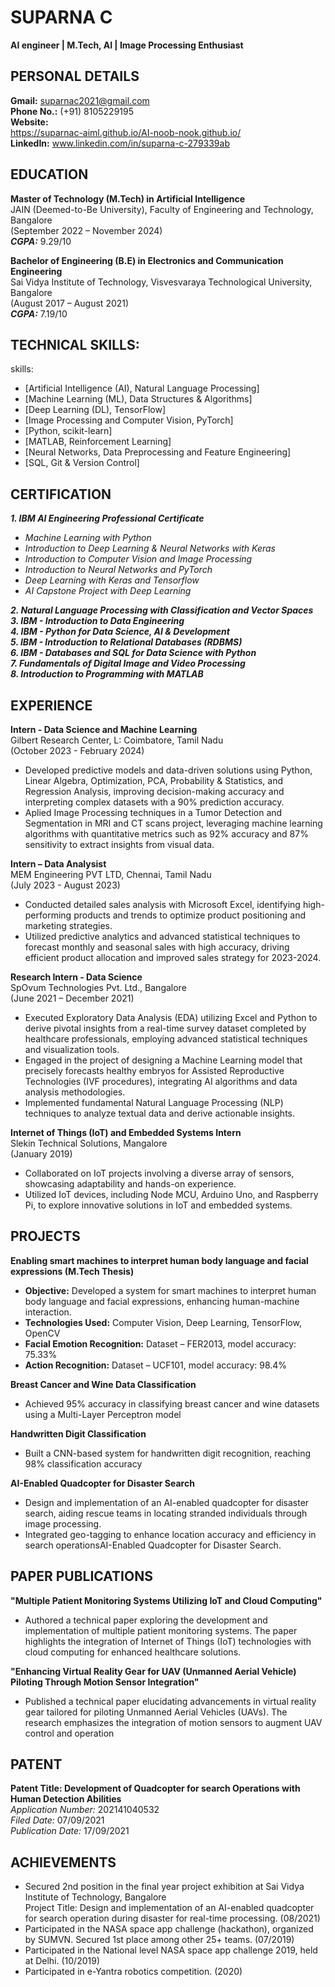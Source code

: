 # **SUPARNA C**  
**AI engineer | M.Tech, AI | Image Processing Enthusiast**  

## **PERSONAL DETAILS**  
**Gmail:** suparnac2021@gmail.com  
**Phone No.:** (+91) 8105229195  
**Website:**  
https://suparnac-aiml.github.io/AI-noob-nook.github.io/  
**LinkedIn:** www.linkedin.com/in/suparna-c-279339ab  

## **EDUCATION**  
**Master of Technology (M.Tech) in Artificial Intelligence**  
JAIN (Deemed-to-Be University), Faculty of Engineering and Technology, Bangalore  
(September 2022 – November 2024)  
***CGPA:*** 9.29/10  
  
**Bachelor of Engineering (B.E) in Electronics and Communication Engineering**  
Sai Vidya Institute of Technology, Visvesvaraya Technological University, Bangalore  
(August 2017 – August 2021)  
***CGPA:*** 7.19/10  

## **TECHNICAL SKILLS:**  
  skills:
  - [Artificial Intelligence (AI),                Natural Language Processing]
  - [Machine Learning (ML),                      Data Structures & Algorithms]
  - [Deep Learning (DL),                         TensorFlow]
  - [Image Processing and Computer Vision,       PyTorch]
  - [Python,                                     scikit-learn]
  - [MATLAB,                                     Reinforcement Learning]
  - [Neural Networks,                            Data Preprocessing and Feature Engineering]
  - [SQL,                                        Git & Version Control]

   
  ## **CERTIFICATION**  
  ***1. IBM AI Engineering Professional Certificate***  
  - *Machine Learning with Python*  
  - *Introduction to Deep Learning & Neural Networks with Keras*  
  - *Introduction to Computer Vision and Image Processing*  
  - *Introduction to Neural Networks and PyTorch*  
  - *Deep Learning with Keras and Tensorflow*  
  - *AI Capstone Project with Deep Learning*  
  
***2. Natural Language Processing with Classification and Vector Spaces***  
***3. IBM - Introduction to Data Engineering***  
***4. IBM - Python for Data Science, AI & Development***  
***5. IBM - Introduction to Relational Databases (RDBMS)***  
***6. IBM - Databases and SQL for Data Science with Python***  
***7. Fundamentals of Digital Image and Video Processing***  
***8.  Introduction to Programming with MATLAB***  

## **EXPERIENCE**  
**Intern - Data Science and Machine Learning**  
Gilbert Research Center, L: Coimbatore, Tamil Nadu  
(October 2023 - February 2024)  
- Developed predictive models and data-driven solutions using Python, Linear Algebra, Optimization, PCA, Probability & Statistics, and Regression Analysis, improving decision-making accuracy and interpreting complex datasets with a 90% prediction accuracy.  
- Aplied Image Processing techniques in a Tumor Detection and Segmentation in MRI and CT scans project, leveraging machine learning algorithms with quantitative metrics such as 92% accuracy and 87% sensitivity to extract insights from visual data.  

**Intern – Data Analysist**  
MEM Engineering PVT LTD, Chennai, Tamil Nadu  
(July 2023 - August 2023)  
- Conducted detailed sales analysis with Microsoft Excel, identifying high-performing products and trends to optimize product positioning and marketing strategies.  
- Utilized predictive analytics and advanced statistical techniques to forecast monthly and seasonal sales with high accuracy, driving efficient product allocation and improved sales strategy for 2023-2024.  

**Research Intern - Data Science**  
SpOvum Technologies Pvt. Ltd., Bangalore  
(June 2021 – December 2021)  
- Executed Exploratory Data Analysis (EDA) utilizing Excel and Python to derive pivotal insights from a real-time survey dataset completed by healthcare professionals, employing advanced statistical techniques and visualization tools.  
- Engaged in the project of designing a Machine Learning model that precisely forecasts healthy embryos for Assisted Reproductive Technologies (IVF procedures), integrating AI algorithms and data analysis methodologies.  
- Implemented fundamental Natural Language Processing (NLP) techniques to analyze textual data and derive actionable insights.

**Internet of Things (IoT) and Embedded Systems Intern**  
Slekin Technical Solutions, Mangalore  
(January 2019)  
- Collaborated on IoT projects involving a diverse array of sensors, showcasing adaptability and hands-on experience.  
- Utilized IoT devices, including Node MCU, Arduino Uno, and Raspberry Pi, to explore innovative solutions in IoT and embedded systems.  

## **PROJECTS**  
**Enabling smart machines to interpret human body language and facial expressions (M.Tech Thesis)**  
- **Objective:** Developed a system for smart machines to interpret human body language and facial expressions, enhancing human-machine interaction.  
- **Technologies Used:** Computer Vision, Deep Learning, TensorFlow, OpenCV  
- **Facial Emotion Recognition:** Dataset – FER2013, model accuracy: 75.33%  
- **Action Recognition:** Dataset – UCF101, model accuracy: 98.4%

**Breast Cancer and Wine Data Classification**  
- Achieved 95% accuracy in classifying breast cancer and wine datasets using a Multi-Layer Perceptron model  

**Handwritten Digit Classification**
- Built a CNN-based system for handwritten digit recognition, reaching 98% classification accuracy

**AI-Enabled Quadcopter for Disaster Search**  
- Design and implementation of an AI-enabled quadcopter for disaster search, aiding rescue teams in locating stranded individuals through image processing.  
- Integrated geo-tagging to enhance location accuracy and efficiency in search operationsAI-Enabled Quadcopter for Disaster Search.  


## **PAPER PUBLICATIONS**   
**"Multiple Patient Monitoring Systems Utilizing IoT and Cloud Computing"**  
- Authored a technical paper exploring the development and implementation of multiple patient monitoring systems. The paper highlights the integration of Internet of Things (IoT) technologies with cloud computing for enhanced healthcare solutions.  

**"Enhancing Virtual Reality Gear for UAV (Unmanned Aerial Vehicle) Piloting Through Motion Sensor Integration"**  
- Published a technical paper elucidating advancements in virtual reality gear tailored for piloting Unmanned Aerial Vehicles (UAVs). The research emphasizes the integration of motion sensors to augment UAV control and operation

## **PATENT**
**Patent Title: Development of Quadcopter for search Operations with Human Detection Abilities**  
*Application Number:* 202141040532  
*Filed Date:* 07/09/2021  
*Publication Date:* 17/09/2021  

## **ACHIEVEMENTS**
- Secured 2nd position in the final year project exhibition at Sai Vidya Institute of Technology, Bangalore  
  Project Title: Design and implementation of an AI-enabled quadcopter for search operation during disaster for real-time processing. (08/2021)   
- Participated in the NASA space app challenge (hackathon), organized by SUMVN. Secured 1st place among other 25+ teams. (07/2019)  
- Participated in the National level NASA space app challenge 2019, held at Delhi. (10/2019)  
- Participated in e-Yantra robotics competition. (2020)  
